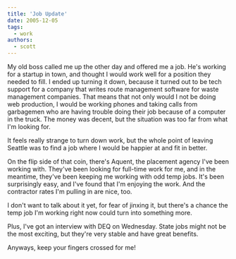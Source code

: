 ```yaml
---
title: 'Job Update'
date: 2005-12-05
tags:
  - work
authors:
  - scott
---
```


My old boss called me up the other day and offered me a job. He's working for a startup in town, and thought I would work well for a position they needed to fill. I ended up turning it down, because it turned out to be tech support for a company that writes route management software for waste management companies. That means that not only would I not be doing web production, I would be working phones and taking calls from garbagemen who are having trouble doing their job because of a computer in the truck. The money was decent, but the situation was too far from what I'm looking for.

It feels really strange to turn down work, but the whole point of leaving Seattle was to find a job where I would be happier at and fit in better.

On the flip side of that coin, there's Aquent, the placement agency I've been working with. They've been looking for full-time work for me, and in the meantime, they've been keeping me working with odd temp jobs. It's been surprisingly easy, and I've found that I'm enjoying the work. And the contractor rates I'm pulling in are nice, too.

I don't want to talk about it yet, for fear of jinxing it, but there's a chance the temp job I'm working right now could turn into something more.

Plus, I've got an interview with DEQ on Wednesday. State jobs might not be the most exciting, but they're very stable and have great benefits.

Anyways, keep your fingers crossed for me!
